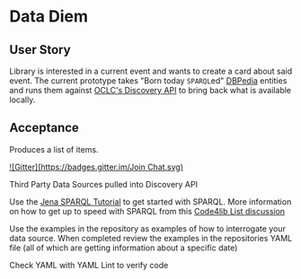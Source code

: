 Data Diem
=========

User Story
----------

Library is interested in a current event and wants to create a card about said event. The current prototype takes "Born today `SPARQL`ed" [DBPedia](http://dbpedia.org) entities and runs them against [OCLC's Discovery API](http://oclc.org/developer/develop/web-services/worldcat-discovery-api.en.html) to bring back what is available locally.

Acceptance
----------

Produces a list of items.

[![Gitter](https://badges.gitter.im/Join Chat.svg)](https://gitter.im/oclc-developer-house/thirdpartyapi?utm_source=badge&utm_medium=badge&utm_campaign=pr-badge&utm_content=badge)

Third Party Data Sources pulled into Discovery API

Use the [Jena SPARQL Tutorial](http://jena.apache.org/tutorials/sparql.html) to get started with SPARQL. More information on how to get up to speed with SPARQL from this [Code4lib List discussion](https://listserv.nd.edu/cgi-bin/wa?A1=ind1405&L=CODE4LIB#11)

Use the examples in the repository as examples of how to interrogate your data source. When completed review the examples in the repositories YAML file (all of which are getting information about a specific date)

Check YAML with YAML Lint to verify code
